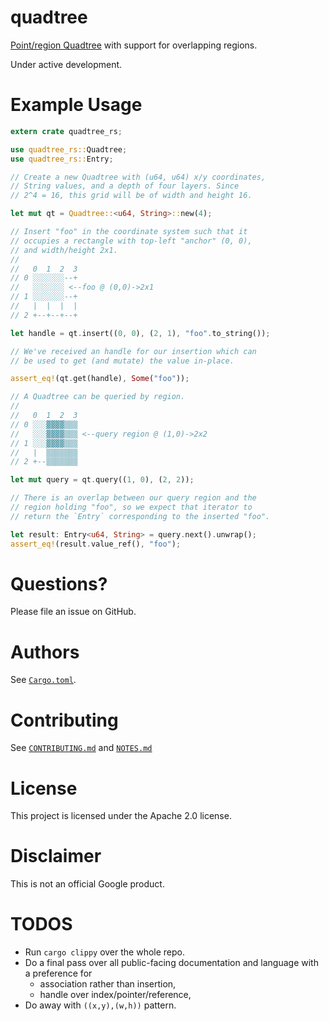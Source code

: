 # quadtree

[Point/region Quadtree](https://en.wikipedia.org/wiki/Quadtree) with support for 
overlapping regions.

Under active development.

# Example Usage

```rust
extern crate quadtree_rs;

use quadtree_rs::Quadtree;
use quadtree_rs::Entry;

// Create a new Quadtree with (u64, u64) x/y coordinates, 
// String values, and a depth of four layers. Since 
// 2^4 = 16, this grid will be of width and height 16.

let mut qt = Quadtree::<u64, String>::new(4);

// Insert "foo" in the coordinate system such that it 
// occupies a rectangle with top-left "anchor" (0, 0), 
// and width/height 2x1.
//
//   0  1  2  3
// 0 ░░░░░░░--+
//   ░░░░░░░ <--foo @ (0,0)->2x1
// 1 ░░░░░░░--+
//   |  |  |  |
// 2 +--+--+--+

let handle = qt.insert((0, 0), (2, 1), "foo".to_string());

// We've received an handle for our insertion which can 
// be used to get (and mutate) the value in-place.

assert_eq!(qt.get(handle), Some("foo"));

// A Quadtree can be queried by region. 
//
//   0  1  2  3
// 0 ░░░▓▓▓▓▒▒▒
//   ░░░▓▓▓▓▒▒▒ <--query region @ (1,0)->2x2
// 1 ░░░▓▓▓▓▒▒▒
//   |  ▒▒▒▒▒▒▒
// 2 +--▒▒▒▒▒▒▒

let mut query = qt.query((1, 0), (2, 2));

// There is an overlap between our query region and the 
// region holding "foo", so we expect that iterator to 
// return the `Entry` corresponding to the inserted "foo".

let result: Entry<u64, String> = query.next().unwrap();
assert_eq!(result.value_ref(), "foo");
```

# Questions?

Please file an issue on GitHub.

# Authors

See [`Cargo.toml`](Cargo.toml).

# Contributing

See [`CONTRIBUTING.md`](CONTRIBUTING.md) and [`NOTES.md`](NOTES.md)

# License

This project is licensed under the Apache 2.0 license.

# Disclaimer

This is not an official Google product. 

# TODOS
 - Run `cargo clippy` over the whole repo.
 - Do a final pass over all public-facing documentation and language with a
   preference for 
    - association rather than insertion,
    - handle over index/pointer/reference,
 - Do away with `((x,y),(w,h))` pattern.
